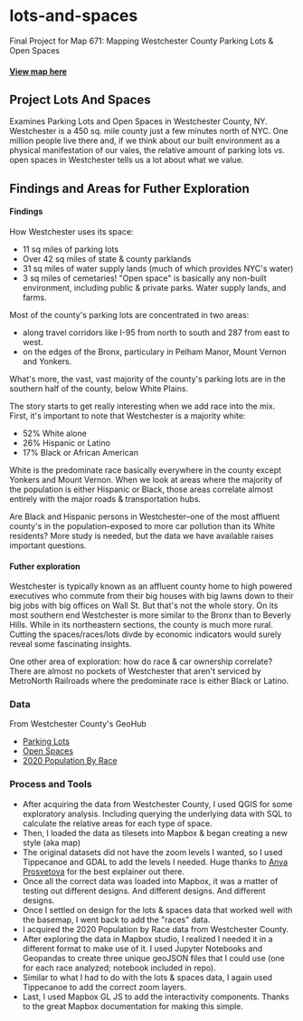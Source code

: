 # lots-and-spaces
Final Project for Map 671: Mapping Westchester County Parking Lots &amp; Open Spaces
#### [View map here](https://michael-sparks13.github.io/lots-and-spaces/)

## Project Lots And Spaces
Examines Parking Lots and Open Spaces in Westchester County, NY. Westchester is a 450 sq. mile county just a few minutes north of NYC. One million people live there and, if we think about our built environment as a physical manifestation of our vales, the relative amount of parking lots vs. open spaces in Westchester tells us a lot about what we value. 

## Findings and Areas for Futher Exploration
#### Findings
How Westchester uses its space:
- 11 sq miles of parking lots
- Over 42 sq miles of state & county parklands
- 31 sq miles of water supply lands (much of which provides NYC's water)
- 3 sq miles of cemetaries!
"Open space" is basically any non-built environment, including public & private parks. Water supply lands, and farms. 

Most of the county's parking lots are concentrated in two areas:
- along travel corridors like I-95 from north to south and 287 from east to west. 
- on the edges of the Bronx, particulary in Pelham Manor, Mount Vernon and Yonkers. 

What's more, the vast, vast majority of the county's parking lots are in the southern half of the county, below White Plains. 

The story starts to get really interesting when we add race into the mix. First, it's important to note that Westchester is a majority white:

- 52% White alone
- 26% Hispanic or Latino
- 17% Black or African American

White is the predominate race basically everywhere in the county except Yonkers and Mount Vernon. When we look at areas where the majority of the population is either Hispanic or Black, those areas correlate almost entirely with the major roads & transportation hubs.

Are Black and Hispanic persons in Westchester–one of the most affluent county's in the population–exposed to more car pollution than its White residents? More study is needed, but the data we have available raises important questions. 


#### Futher exploration
Westchester is typically known as an affluent county home to high powered executives who commute from their big houses with big lawns down to their big jobs with big offices on Wall St. But that's not the whole story. On its most southern end Westchester is more similar to the Bronx than to Beverly Hills. While in its northeastern sections, the county is much more rural. Cutting the spaces/races/lots divde by economic indicators would surely reveal some fascinating insights.

One other area of exploration: how do race & car ownership correlate? There are almost no pockets of Westchester that aren't serviced by MetroNorth Railroads where the predominate race is either Black or Latino. 


### Data
From Westchester County's GeoHub
- [Parking Lots](https://gis.westchestergov.com/datasets/parking-lots-1/explore?location=41.188605%2C-73.757497%2C12.39)
- [Open Spaces](https://gis.westchestergov.com/datasets/wcgis::open-space/explore?location=41.122403%2C-73.734250%2C11.00)
- [2020 Population By Race](https://gis.westchestergov.com/datasets/2020-population-by-race/explore?location=41.119013%2C-73.733550%2C11.00)

### Process and Tools
- After acquiring the data from Westchester County, I used QGIS for some exploratory analysis. Including querying the underlying data with SQL to calculate the relative areas for each type of space. 
- Then, I loaded the data as tilesets into Mapbox & began creating a new style (aka map)
- The original datasets did not have the zoom levels I wanted, so I used Tippecanoe and GDAL to add the levels I needed. Huge thanks to [Anya Prosvetova](https://www.prosvetova.com/blog/2021-08-15-mapbox-adjust-zoom-extent) for the best explainer out there. 
- Once all the correct data was loaded into Mapbox, it was a matter of testing out different designs. And different designs. And different designs. 
- Once I settled on design for the lots & spaces data that worked well with the basemap, I went back to add the "races" data. 
- I acquired the 2020 Population by Race data from Westchester County. 
- After exploring the data in Mapbox studio, I realized I needed it in a different format to make use of it. I used Jupyter Notebooks and Geopandas to create three unique geoJSON files that I could use (one for each race analyzed; notebook included in repo). 
- Similar to what I had to do with the lots & spaces data, I again used Tippecanoe to add the correct zoom layers. 
- Last, I used Mapbox GL JS to add the interactivity components. Thanks to the great Mapbox documentation for making this simple.
